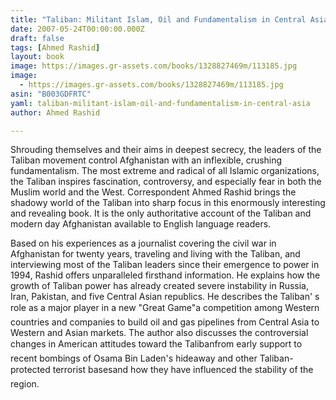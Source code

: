 ```yaml
---
title: "Taliban: Militant Islam, Oil and Fundamentalism in Central Asia"
date: 2007-05-24T00:00:00.000Z
draft: false
tags: [Ahmed Rashid]
layout: book
image: https://images.gr-assets.com/books/1328827469m/113185.jpg
image: 
  - https://images.gr-assets.com/books/1328827469m/113185.jpg
asin: "B003GDFRTC"
yaml: taliban-militant-islam-oil-and-fundamentalism-in-central-asia
author: Ahmed Rashid

---
```


Shrouding themselves and their aims in deepest secrecy, the leaders of the Taliban movement control Afghanistan with an inflexible, crushing fundamentalism. The most extreme and radical of all Islamic organizations, the Taliban inspires fascination, controversy, and especially fear in both the Muslim world and the West. Correspondent Ahmed Rashid brings the shadowy world of the Taliban into sharp focus in this enormously interesting and revealing book. It is the only authoritative account of the Taliban and modern day Afghanistan available to English language readers.  
  
Based on his experiences as a journalist covering the civil war in Afghanistan for twenty years, traveling and living with the Taliban, and interviewing most of the Taliban leaders since their emergence to power in 1994, Rashid offers unparalleled firsthand information. He explains how the growth of Taliban power has already created severe instability in Russia, Iran, Pakistan, and five Central Asian republics. He describes the Taliban' s role as a major player in a new "Great Game"a competition among Western countries and companies to build oil and gas pipelines from Central Asia to Western and Asian markets. The author also discusses the controversial changes in American attitudes toward the Talibanfrom early support to recent bombings of Osama Bin Laden's hideaway and other Taliban-protected terrorist basesand how they have influenced the stability of the region.